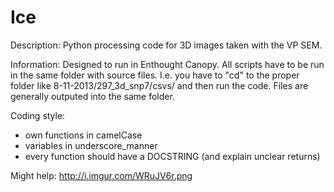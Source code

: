 Ice 
===

Description: Python processing code for 3D images taken with the VP SEM. 

Information: 
Designed to run in Enthought Canopy. All scripts have to be run in the same folder with source files. I.e. you have to "cd" to the proper folder like 8-11-2013/297_3d_snp7/csvs/ and then run the code. Files are generally outputed into the same folder. 

Coding style:
  * own functions in camelCase
  * variables in underscore_manner
  * every function should have a DOCSTRING (and explain unclear returns)

Might help: http://i.imgur.com/WRuJV6r.png  
